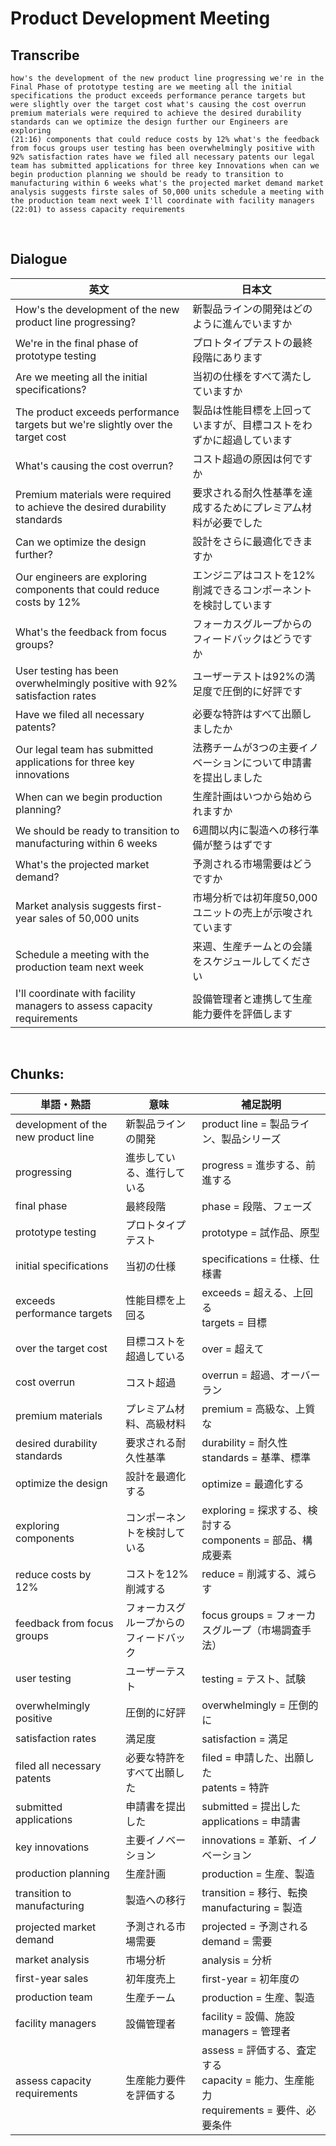 # Product Development Meeting

## Transcribe
```
how's the development of the new product line progressing we're in the Final Phase of prototype testing are we meeting all the initial specifications the product exceeds performance perance targets but were slightly over the target cost what's causing the cost overrun premium materials were required to achieve the desired durability standards can we optimize the design further our Engineers are exploring
(21:16) components that could reduce costs by 12% what's the feedback from focus groups user testing has been overwhelmingly positive with 92% satisfaction rates have we filed all necessary patents our legal team has submitted applications for three key Innovations when can we begin production planning we should be ready to transition to manufacturing within 6 weeks what's the projected market demand market analysis suggests firste sales of 50,000 units schedule a meeting with the production team next week I'll coordinate with facility managers
(22:01) to assess capacity requirements
```

<br>

## Dialogue

| 英文 | 日本文 |
|------|--------|
| How's the development of the new product line progressing? | 新製品ラインの開発はどのように進んでいますか |
| We're in the final phase of prototype testing | プロトタイプテストの最終段階にあります |
| Are we meeting all the initial specifications? | 当初の仕様をすべて満たしていますか |
| The product exceeds performance targets but we're slightly over the target cost | 製品は性能目標を上回っていますが、目標コストをわずかに超過しています |
| What's causing the cost overrun? | コスト超過の原因は何ですか |
| Premium materials were required to achieve the desired durability standards | 要求される耐久性基準を達成するためにプレミアム材料が必要でした |
| Can we optimize the design further? | 設計をさらに最適化できますか |
| Our engineers are exploring components that could reduce costs by 12% | エンジニアはコストを12%削減できるコンポーネントを検討しています |
| What's the feedback from focus groups? | フォーカスグループからのフィードバックはどうですか |
| User testing has been overwhelmingly positive with 92% satisfaction rates | ユーザーテストは92%の満足度で圧倒的に好評です |
| Have we filed all necessary patents? | 必要な特許はすべて出願しましたか |
| Our legal team has submitted applications for three key innovations | 法務チームが3つの主要イノベーションについて申請書を提出しました |
| When can we begin production planning? | 生産計画はいつから始められますか |
| We should be ready to transition to manufacturing within 6 weeks | 6週間以内に製造への移行準備が整うはずです |
| What's the projected market demand? | 予測される市場需要はどうですか |
| Market analysis suggests first-year sales of 50,000 units | 市場分析では初年度50,000ユニットの売上が示唆されています |
| Schedule a meeting with the production team next week | 来週、生産チームとの会議をスケジュールしてください |
| I'll coordinate with facility managers to assess capacity requirements | 設備管理者と連携して生産能力要件を評価します |

<br>

## **Chunks:**

| 単語・熟語 | 意味 | 補足説明 |
|---|---|---|
| development of the new product line | 新製品ラインの開発 | product line = 製品ライン、製品シリーズ |
| progressing | 進歩している、進行している | progress = 進歩する、前進する |
| final phase | 最終段階 | phase = 段階、フェーズ |
| prototype testing | プロトタイプテスト | prototype = 試作品、原型 |
| initial specifications | 当初の仕様 | specifications = 仕様、仕様書 |
| exceeds performance targets | 性能目標を上回る | exceeds = 超える、上回る<br>targets = 目標 |
| over the target cost | 目標コストを超過している | over = 超えて |
| cost overrun | コスト超過 | overrun = 超過、オーバーラン |
| premium materials | プレミアム材料、高級材料 | premium = 高級な、上質な |
| desired durability standards | 要求される耐久性基準 | durability = 耐久性<br>standards = 基準、標準 |
| optimize the design | 設計を最適化する | optimize = 最適化する |
| exploring components | コンポーネントを検討している | exploring = 探求する、検討する<br>components = 部品、構成要素 |
| reduce costs by 12% | コストを12%削減する | reduce = 削減する、減らす |
| feedback from focus groups | フォーカスグループからのフィードバック | focus groups = フォーカスグループ（市場調査手法） |
| user testing | ユーザーテスト | testing = テスト、試験 |
| overwhelmingly positive | 圧倒的に好評 | overwhelmingly = 圧倒的に |
| satisfaction rates | 満足度 | satisfaction = 満足 |
| filed all necessary patents | 必要な特許をすべて出願した | filed = 申請した、出願した<br>patents = 特許 |
| submitted applications | 申請書を提出した | submitted = 提出した<br>applications = 申請書 |
| key innovations | 主要イノベーション | innovations = 革新、イノベーション |
| production planning | 生産計画 | production = 生産、製造 |
| transition to manufacturing | 製造への移行 | transition = 移行、転換<br>manufacturing = 製造 |
| projected market demand | 予測される市場需要 | projected = 予測される<br>demand = 需要 |
| market analysis | 市場分析 | analysis = 分析 |
| first-year sales | 初年度売上 | first-year = 初年度の |
| production team | 生産チーム | production = 生産、製造 |
| facility managers | 設備管理者 | facility = 設備、施設<br>managers = 管理者 |
| assess capacity requirements | 生産能力要件を評価する | assess = 評価する、査定する<br>capacity = 能力、生産能力<br>requirements = 要件、必要条件 |